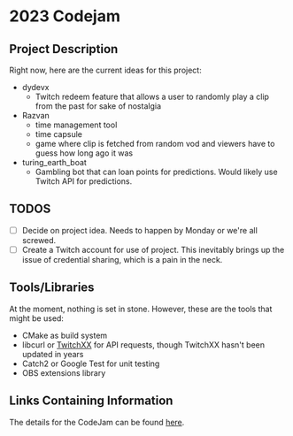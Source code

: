 # 2023 Codejam

## Project Description
Right now, here are the current ideas for this project:
 - dydevx
   - Twitch redeem feature that allows a user to randomly play a clip from the past for sake of nostalgia
 - Razvan
    - time management tool
    - time capsule
    - game where clip is fetched from random vod and viewers have to guess how long ago it was
 - turing\_earth\_boat
    - Gambling bot that can loan points for predictions. Would likely use Twitch API for predictions.

## TODOS
 - [ ] Decide on project idea. Needs to happen by Monday or we're all screwed.
 - [ ] Create a Twitch account for use of project. This inevitably brings up the issue of credential sharing, which is a pain in the neck.

## Tools/Libraries
At the moment, nothing is set in stone. However, these are the tools that might be used:
 - CMake as build system
 - libcurl or [TwitchXX](https://github.com/burannah/TwitchXX) for API requests, though TwitchXX hasn't been updated in years
 - Catch2 or Google Test for unit testing
 - OBS extensions library

## Links Containing Information
The details for the CodeJam can be found [here](https://codejam.timeenjoyed.dev/).
